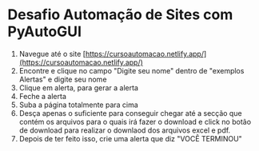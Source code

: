 # Desafio Automação de Sites com PyAutoGUI


1. Navegue até o site [https://cursoautomacao.netlify.app/](https://cursoautomacao.netlify.app/)
1. Encontre e clique no campo "Digite seu nome" dentro de "exemplos Alertas" e digite seu nome
1. Clique em alerta, para gerar a alerta
1. Feche a alerta
1. Suba a página totalmente para cima
1. Desça apenas o suficiente para conseguir chegar até a secção que contém os arquivos para o quais irá fazer o download e click no botão de download para realizar o downlaod dos arquivos excel e pdf.
1. Depois de ter feito isso, crie uma alerta que diz "VOCÊ TERMINOU"